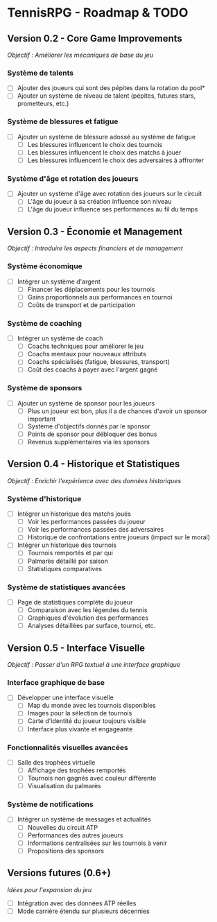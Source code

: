 # TennisRPG - Roadmap & TODO

## Version 0.2 - Core Game Improvements
*Objectif : Améliorer les mécaniques de base du jeu*

### Système de talents
- [ ] Ajouter des joueurs qui sont des pépites dans la rotation du pool*
- [ ] Ajouter un système de niveau de talent (pépites, futures stars, prometteurs, etc.)

### Système de blessures et fatigue
- [ ] Ajouter un système de blessure adossé au système de fatigue
  - [ ] Les blessures influencent le choix des tournois
  - [ ] Les blessures influencent le choix des matchs à jouer
  - [ ] Les blessures influencent le choix des adversaires à affronter

### Système d'âge et rotation des joueurs
- [ ] Ajouter un système d'âge avec rotation des joueurs sur le circuit
  - [ ] L'âge du joueur à sa création influence son niveau
  - [ ] L'âge du joueur influence ses performances au fil du temps

## Version 0.3 - Économie et Management
*Objectif : Introduire les aspects financiers et de management*

### Système économique
- [ ] Intégrer un système d'argent
  - [ ] Financer les déplacements pour les tournois
  - [ ] Gains proportionnels aux performances en tournoi
  - [ ] Coûts de transport et de participation

### Système de coaching
- [ ] Intégrer un système de coach
  - [ ] Coachs techniques pour améliorer le jeu
  - [ ] Coachs mentaux pour nouveaux attributs
  - [ ] Coachs spécialisés (fatigue, blessures, transport)
  - [ ] Coût des coachs à payer avec l'argent gagné

### Système de sponsors
- [ ] Ajouter un système de sponsor pour les joueurs
  - [ ] Plus un joueur est bon, plus il a de chances d'avoir un sponsor important
  - [ ] Système d'objectifs donnés par le sponsor
  - [ ] Points de sponsor pour débloquer des bonus
  - [ ] Revenus supplémentaires via les sponsors

## Version 0.4 - Historique et Statistiques
*Objectif : Enrichir l'expérience avec des données historiques*

### Système d'historique
- [ ] Intégrer un historique des matchs joués
  - [ ] Voir les performances passées du joueur
  - [ ] Voir les performances passées des adversaires
  - [ ] Historique de confrontations entre joueurs (impact sur le moral)

- [ ] Intégrer un historique des tournois
  - [ ] Tournois remportés et par qui
  - [ ] Palmarès détaillé par saison
  - [ ] Statistiques comparatives

### Système de statistiques avancées
- [ ] Page de statistiques complète du joueur
  - [ ] Comparaison avec les légendes du tennis
  - [ ] Graphiques d'évolution des performances
  - [ ] Analyses détaillées par surface, tournoi, etc.

## Version 0.5 - Interface Visuelle
*Objectif : Passer d'un RPG textuel à une interface graphique*

### Interface graphique de base
- [ ] Développer une interface visuelle
  - [ ] Map du monde avec les tournois disponibles
  - [ ] Images pour la sélection de tournois
  - [ ] Carte d'identité du joueur toujours visible
  - [ ] Interface plus vivante et engageante

### Fonctionnalités visuelles avancées
- [ ] Salle des trophées virtuelle
  - [ ] Affichage des trophées remportés
  - [ ] Tournois non gagnés avec couleur différente
  - [ ] Visualisation du palmarès

### Système de notifications
- [ ] Intégrer un système de messages et actualités
  - [ ] Nouvelles du circuit ATP
  - [ ] Performances des autres joueurs
  - [ ] Informations centralisées sur les tournois à venir
  - [ ] Propositions des sponsors

## Versions futures (0.6+)
*Idées pour l'expansion du jeu*

- [ ] Intégration avec des données ATP réelles
- [ ] Mode carrière étendu sur plusieurs décennies